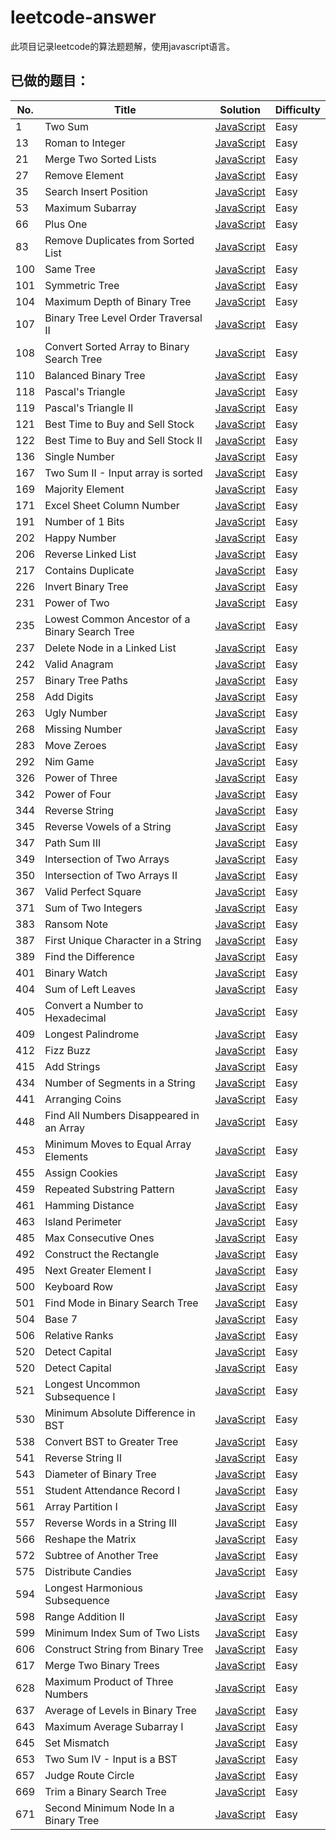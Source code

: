 # leetcode-answer
此项目记录leetcode的算法题题解，使用javascript语言。

## 已做的题目：

| No. | Title | Solution | Difficulty |
| --- | --- | ------ | ------ |
|  1  | Two Sum                         | [JavaScript](https://github.com/laizimo/leetcode-answer/blob/master/first%20day/Two%20Sum.md) |    Easy    |
|  13  | Roman to Integer                         | [JavaScript](https://github.com/laizimo/leetcode-answer/blob/master/eighth%20day/Roman%20to%20Integer.md) |    Easy    |
|  21  | Merge Two Sorted Lists                   | [JavaScript](https://github.com/laizimo/leetcode-answer/blob/master/thirteenth%20day/Merge%20Two%20Sorted%20Lists.md) |    Easy    |
|  27  | Remove Element                           | [JavaScript](https://github.com/laizimo/leetcode-answer/blob/master/thirteenth%20day/Remove%20Element.md) |    Easy    |
|  35  | Search Insert Position                   | [JavaScript](https://github.com/laizimo/leetcode-answer/blob/master/thirteenth%20day/Search%20Insert%20Position.md) |    Easy    |
|  53  | Maximum Subarray                         | [JavaScript](https://github.com/laizimo/leetcode-answer/blob/master/thirteenth%20day/Maximum%20Subarray.md) |    Easy    |
|  66  | Plus One                                 | [JavaScript](https://github.com/laizimo/leetcode-answer/blob/master/fourteenth%20day/Plus%20One.md) |    Easy    |
|  83  | Remove Duplicates from Sorted List       | [JavaScript](https://github.com/laizimo/leetcode-answer/blob/master/twelveth%20day/Remove%20Duplicates%20from%20Sorted%20List.md) |    Easy    |
| 100  | Same Tree                                | [JavaScript](https://github.com/laizimo/leetcode-answer/blob/master/eighth%20day/Same%20Tree.md) |    Easy    |
| 101  | Symmetric Tree                           | [JavaScript](https://github.com/laizimo/leetcode-answer/blob/master/thirteenth%20day/Symmetric%20Tree.md) |    Easy    |
| 104  | Maximum Depth of Binary Tree             | [JavaScript](https://github.com/laizimo/leetcode-answer/blob/master/third%20day/Maximum%20Depth%20of%20Binary%20Tree.md) |    Easy    |
| 107  | Binary Tree Level Order Traversal II     | [JavaScript](https://github.com/laizimo/leetcode-answer/blob/master/twelveth%20day/Binary%20Tree%20Level%20Order%20Traversal%20II.md) |    Easy    |
| 108  | Convert Sorted Array to Binary Search Tree | [JavaScript](https://github.com/laizimo/leetcode-answer/blob/master/eleventh%20day/Convert%20Sorted%20Array%20to%20Binary%20Search%20Tree.md) |    Easy    |
| 110  | Balanced Binary Tree                     | [JavaScript](https://github.com/laizimo/leetcode-answer/blob/master/first%20day/Balanced%20Binary%20Tree.md) |    Easy    |
| 118  | Pascal's Triangle                        | [JavaScript](https://github.com/laizimo/leetcode-answer/blob/master/fourteenth%20day/Pascal's%20Triangle.md) |    Easy    |
| 119  | Pascal's Triangle II                     | [JavaScript](https://github.com/laizimo/leetcode-answer/blob/master/fourteenth%20day/Pascal's%20Triangle%20II.md) |    Easy    |
| 121  | Best Time to Buy and Sell Stock          | [JavaScript](https://github.com/laizimo/leetcode-answer/blob/master/eleventh%20day/Best%20Time%20to%20Buy%20and%20Sell%20Stock.md) |    Easy    |
| 122  | Best Time to Buy and Sell Stock II       | [JavaScript](https://github.com/laizimo/leetcode-answer/blob/master/sixth%20day/Best%20Time%20to%20Buy%20and%20Sell%20Stock%20II.md) |    Easy    |
| 136  | Single Number                            | [JavaScript](https://github.com/laizimo/leetcode-answer/blob/master/third%20day/Single%20Number.md) |    Easy    |
| 167  | Two Sum II - Input array is sorted       | [JavaScript](https://github.com/laizimo/leetcode-answer/blob/master/sixth%20day/Two%20Sum%20II%20-%20Input%20array%20is%20sorted.md) |    Easy    |
| 169  | Majority Element                         | [JavaScript](https://github.com/laizimo/leetcode-answer/blob/master/seventh%20day/Majority%20Element.md) |    Easy    |
| 171  | Excel Sheet Column Number                | [JavaScript](https://github.com/laizimo/leetcode-answer/blob/master/sixth%20day/Excel%20Sheet%20Column%20Number.md) |    Easy    |
| 191  | Number of 1 Bits                         | [JavaScript](https://github.com/laizimo/leetcode-answer/blob/master/thirteenth%20day/Number%20of%201%20Bits.md) |    Easy    |
| 202  | Happy Number                             | [JavaScript](https://github.com/laizimo/leetcode-answer/blob/master/eleventh%20day/Happy%20Number.md) |    Easy    |
| 206  | Reverse Linked List                      | [JavaScript](https://github.com/laizimo/leetcode-answer/blob/master/ninth%20day/Reverse%20Linked%20List.md) |    Easy    |
| 217  | Contains Duplicate                       | [JavaScript](https://github.com/laizimo/leetcode-answer/blob/master/ninth%20day/Contains%20Duplicate.md) |    Easy    |
| 226  | Invert Binary Tree                       | [JavaScript](https://github.com/laizimo/leetcode-answer/blob/master/fourth%20day/Invert%20Binary%20Tree.md) |    Easy    |
| 231  | Power of Two                             | [JavaScript](https://github.com/laizimo/leetcode-answer/blob/master/twelveth%20day/Power%20of%20Two.md) |    Easy    |
| 235  | Lowest Common Ancestor of a Binary Search Tree                             | [JavaScript](https://github.com/laizimo/leetcode-answer/blob/master/thirteenth%20day/Lowest%20Common%20Ancestor%20of%20a%20Binary%20Search%20Tree.md) |    Easy    |
| 237  | Delete Node in a Linked List                             | [JavaScript](https://github.com/laizimo/leetcode-answer/blob/master/eighth%20day/Delete%20Node%20in%20a%20Linked%20List.md) |    Easy    |
| 242  | Valid Anagram                             | [JavaScript](https://github.com/laizimo/leetcode-answer/blob/master/eighth%20day/Valid%20Anagram.md) |    Easy    |
| 257  | Binary Tree Paths                             | [JavaScript](https://github.com/laizimo/leetcode-answer/blob/master/thirteenth%20day/Binary%20Tree%20Paths.md) |    Easy    |
| 258  | Add Digits                             | [JavaScript](https://github.com/laizimo/leetcode-answer/blob/master/fourth%20day/Add%20Digits.md) |    Easy    |
| 263  | Ugly Number                             | [JavaScript](https://github.com/laizimo/leetcode-answer/blob/master/thirteenth%20day/Ugly%20Number.md) |    Easy    |
| 268  | Missing Number                             | [JavaScript](https://github.com/laizimo/leetcode-answer/blob/master/tenth%20day/Missing%20Number.md) |    Easy    |
| 283  | Move Zeroes                             | [JavaScript](https://github.com/laizimo/leetcode-answer/blob/master/fifth%20day/Move%20Zeroes.md) |    Easy    |
| 292  | Nim Game                             | [JavaScript](https://github.com/laizimo/leetcode-answer/blob/master/third%20day/Nim%20Game.md) |    Easy    |
| 326  | Power of Three                             | [JavaScript](https://github.com/laizimo/leetcode-answer/blob/master/twelveth%20day/Power%20of%20Three.md) |    Easy    |
| 342  | Power of Four                             | [JavaScript](https://github.com/laizimo/leetcode-answer/blob/master/fourteenth%20day/Power%20of%20Four.md) |    Easy    |
| 344  | Reverse String                             | [JavaScript](https://github.com/laizimo/leetcode-answer/blob/master/second%20day/Reverse%20String.md) |    Easy    |
| 345  | Reverse Vowels of a String                             | [JavaScript](https://github.com/laizimo/leetcode-answer/blob/master/fourteenth%20day/Reverse%20Vowels%20of%20a%20String.md) |    Easy    |
| 347  | Path Sum III                             | [JavaScript](https://github.com/laizimo/leetcode-answer/blob/master/thirteenth%20day/Path%20Sum%20III.md) |    Easy    |
| 349  | Intersection of Two Arrays                             | [JavaScript](https://github.com/laizimo/leetcode-answer/blob/master/sixth%20day/Intersection%20of%20Two%20Arrays.md) |    Easy    |
| 350  | Intersection of Two Arrays II                             | [JavaScript](https://github.com/laizimo/leetcode-answer/blob/master/tenth%20day/Intersection%20of%20Two%20Arrays%20II.md) |    Easy    |
| 367  | Valid Perfect Square                             | [JavaScript](https://github.com/laizimo/leetcode-answer/blob/master/fourteenth%20day/Valid%20Perfect%20Square.md) |    Easy    |
| 371  | Sum of Two Integers                             | [JavaScript](https://github.com/laizimo/leetcode-answer/blob/master/fourth%20day/Sum%20of%20Two%20Integers.md) |    Easy    |
| 383  | Ransom Note                             | [JavaScript](https://github.com/laizimo/leetcode-answer/blob/master/sixth%20day/Ransom%20Note.md) |    Easy    |
| 387  | First Unique Character in a String                             | [JavaScript](https://github.com/laizimo/leetcode-answer/blob/master/seventh%20day/First%20Unique%20Character%20in%20a%20String.md) |    Easy    |
| 389  | Find the Difference                             | [JavaScript](https://github.com/laizimo/leetcode-answer/blob/master/fifth%20day/Find%20the%20Difference.md) |    Easy    |
| 401  | Binary Watch                             | [JavaScript](https://github.com/laizimo/leetcode-answer/blob/master/tenth%20day/Binary%20Watch.md) |    Easy    |
| 404  | Sum of Left Leaves                             | [JavaScript](https://github.com/laizimo/leetcode-answer/blob/master/seventh%20day/Sum%20of%20Left%20Leaves.md) |    Easy    |
| 405  | Convert a Number to Hexadecimal                             | [JavaScript](https://github.com/laizimo/leetcode-answer/blob/master/eleventh%20day/Convert%20a%20Number%20to%20Hexadecimal.md) |    Easy    |
| 409  | Longest Palindrome                             | [JavaScript](https://github.com/laizimo/leetcode-answer/blob/master/ninth%20day/Longest%20Palindrome.md) |    Easy    |
| 412  | Fizz Buzz                             | [JavaScript](https://github.com/laizimo/leetcode-answer/blob/master/second%20day/Fizz%20Buzz.md) |    Easy    |
| 415  | Add Strings                             | [JavaScript](https://github.com/laizimo/leetcode-answer/blob/master/eleventh%20day/Add%20Strings.md) |    Easy    |
| 434  | Number of Segments in a String                             | [JavaScript](https://github.com/laizimo/leetcode-answer/blob/master/first%20day/Number%20of%20Segments%20in%20a%20String.md) |    Easy    |
| 441  | Arranging Coins                             | [JavaScript](https://github.com/laizimo/leetcode-answer/blob/master/first%20day/Arranging%20Coins.md) |    Easy    |
| 448  | Find All Numbers Disappeared in an Array                             | [JavaScript](https://github.com/laizimo/leetcode-answer/blob/master/fourth%20day/Find%20All%20Numbers%20Disappeared%20in%20an%20Array.md) |    Easy    |
| 453  | Minimum Moves to Equal Array Elements                             | [JavaScript](https://github.com/laizimo/leetcode-answer/blob/master/sixth%20day/Minimum%20Moves%20to%20Equal%20Array%20Elements.md) |    Easy    |
| 455  | Assign Cookies                             | [JavaScript](https://github.com/laizimo/leetcode-answer/blob/master/tenth%20day/Assign%20Cookies.md) |    Easy    |
| 459  | Repeated Substring Pattern                             | [JavaScript](https://github.com/laizimo/leetcode-answer/blob/master/fourteenth%20day/Repeated%20Substring%20Pattern.md) |    Easy    |
| 461  | Hamming Distance                             | [JavaScript](https://github.com/laizimo/leetcode-answer/blob/master/first%20day/hamming%20distance.md) |    Easy    |
| 463  | Island Perimeter                             | [JavaScript](https://github.com/laizimo/leetcode-answer/blob/master/third%20day/Island%20Perimeter.md) |    Easy    |
| 485  | Max Consecutive Ones                             | [JavaScript](https://github.com/laizimo/leetcode-answer/blob/master/third%20day/Max%20Consecutive%20Ones.md) |    Easy    |
| 492  | Construct the Rectangle                             | [JavaScript](https://github.com/laizimo/leetcode-answer/blob/master/fifth%20day/Construct%20the%20Rectangle.md) |    Easy    |
| 495  | Next Greater Element I                             | [JavaScript](https://github.com/laizimo/leetcode-answer/blob/master/third%20day/Next%20Greater%20Element%20I.md) |    Easy    |
| 500  | Keyboard Row                             | [JavaScript](https://github.com/laizimo/leetcode-answer/blob/master/second%20day/Keyboard%20Row.md) |    Easy    |
| 501  | Find Mode in Binary Search Tree                             | [JavaScript](https://github.com/laizimo/leetcode-answer/blob/master/fourteenth%20day/Find%20Mode%20in%20Binary%20Search%20Tree.md) |    Easy    |
| 504  | Base 7                             | [JavaScript](https://github.com/laizimo/leetcode-answer/blob/master/tenth%20day/Base%207.md) |    Easy    |
| 506  | Relative Ranks                             | [JavaScript](https://github.com/laizimo/leetcode-answer/blob/master/eighth%20day/Relative%20Ranks.md) |    Easy    |
| 520  | Detect Capital                             | [JavaScript](https://github.com/laizimo/leetcode-answer/blob/master/fourth%20day/Detect%20Capital.md) |    Easy    |
| 520  | Detect Capital                             | [JavaScript](https://github.com/laizimo/leetcode-answer/blob/master/fourth%20day/Detect%20Capital.md) |    Easy    |
| 521  | Longest Uncommon Subsequence I                             | [JavaScript](https://github.com/laizimo/leetcode-answer/blob/master/sixth%20day/Longest%20Uncommon%20Subsequence%20I.md) |    Easy    |
| 530  | Minimum Absolute Difference in BST                             | [JavaScript](https://github.com/laizimo/leetcode-answer/blob/master/sixth%20day/Minimum%20Absolute%20Difference%20in%20BST.md) |    Easy    |
| 538  | Convert BST to Greater Tree                             | [JavaScript](https://github.com/laizimo/leetcode-answer/blob/master/sixth%20day/Convert%20BST%20to%20Greater%20Tree.md) |    Easy    |
| 541  | Reverse String II                             | [JavaScript](https://github.com/laizimo/leetcode-answer/blob/master/tenth%20day/Reverse%20String%20II.md) |    Easy    |
| 543  | Diameter of Binary Tree                             | [JavaScript](https://github.com/laizimo/leetcode-answer/blob/master/tenth%20day/Diameter%20of%20Binary%20Tree.md) |    Easy    |
| 551  | Student Attendance Record I                             | [JavaScript](https://github.com/laizimo/leetcode-answer/blob/master/tenth%20day/Student%20Attendance%20Record%20I.md) |    Easy    |
| 561  | Array Partition I                             | [JavaScript](https://github.com/laizimo/leetcode-answer/blob/master/first%20day/Array%20Partition%20I.md) |    Easy    |
| 557  | Reverse Words in a String III                             | [JavaScript](https://github.com/laizimo/leetcode-answer/blob/master/second%20day/Reverse%20Words%20in%20a%20String%20III.md) |    Easy    |
| 566  | Reshape the Matrix                             | [JavaScript](https://github.com/laizimo/leetcode-answer/blob/master/second%20day/Reshape%20the%20Matrix.md) |    Easy    |
| 572  | Subtree of Another Tree                             | [JavaScript](https://github.com/laizimo/leetcode-answer/blob/master/twelveth%20day/Subtree%20of%20Another%20Tree.md) |    Easy    |
| 575  | Distribute Candies                             | [JavaScript](https://github.com/laizimo/leetcode-answer/blob/master/second%20day/Distribute%20Candies.md) |    Easy    |
| 594  | Longest Harmonious Subsequence                             | [JavaScript](https://github.com/laizimo/leetcode-answer/blob/master/eleventh%20day/Longest%20Harmonious%20Subsequence.md) |    Easy    |
| 598  | Range Addition II                             | [JavaScript](https://github.com/laizimo/leetcode-answer/blob/master/fifth%20day/Range%20Addition%20II.md) |    Easy    |
| 599  | Minimum Index Sum of Two Lists                             | [JavaScript](https://github.com/laizimo/leetcode-answer/blob/master/eighth%20day/Minimum%20Index%20Sum%20of%20Two%20Lists.md) |    Easy    |
| 606  | Construct String from Binary Tree                             | [JavaScript](https://github.com/laizimo/leetcode-answer/blob/master/fifth%20day/Construct%20String%20from%20Binary%20Tree.md) |    Easy    |
| 617  | Merge Two Binary Trees                             | [JavaScript](https://github.com/laizimo/leetcode-answer/blob/master/first%20day/Merge%20Two%20Binary%20Tree.md) |    Easy    |
| 628  | Maximum Product of Three Numbers                             | [JavaScript](https://github.com/laizimo/leetcode-answer/blob/master/tenth%20day/Maximum%20Product%20of%20Three%20Numbers.md) |    Easy    |
| 637  | Average of Levels in Binary Tree                             | [JavaScript](https://github.com/laizimo/leetcode-answer/blob/master/third%20day/Average%20of%20Levels%20in%20Binary%20Tree.md) |    Easy    |
| 643  | Maximum Average Subarray I                             | [JavaScript](https://github.com/laizimo/leetcode-answer/blob/master/fourteenth%20day/Maximum%20Average%20Subarray%20I.md) |    Easy    |
| 645  | Set Mismatch                             | [JavaScript](https://github.com/laizimo/leetcode-answer/blob/master/twelveth%20day/Set%20Mismatch.md) |    Easy    |
| 653  | Two Sum IV - Input is a BST                             | [JavaScript](https://github.com/laizimo/leetcode-answer/blob/master/fifth%20day/Two%20Sum%20IV%20-%20Input%20is%20a%20BST.md) |    Easy    |
| 657  | Judge Route Circle                             | [JavaScript](https://github.com/laizimo/leetcode-answer/blob/master/first%20day/Judge%20Route%20Circle.md) |    Easy    |
| 669  | Trim a Binary Search Tree                             | [JavaScript](https://github.com/laizimo/leetcode-answer/blob/master/second%20day/Trim%20a%20Binary%20Search%20Tree.md) |    Easy    |
| 671  | Second Minimum Node In a Binary Tree                            | [JavaScript](https://github.com/laizimo/leetcode-answer/blob/master/eleventh%20day/Second%20Minimum%20Node%20In%20a%20Binary%20Tree.md) |    Easy    |
